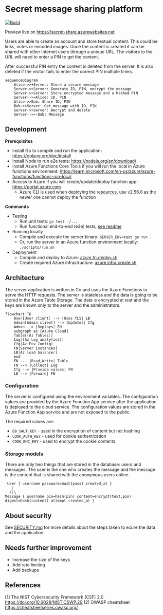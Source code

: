# Secret message sharing platform

[![Build](https://github.com/ivarprudnikov/secret-message-share/actions/workflows/build.yml/badge.svg)](https://github.com/ivarprudnikov/secret-message-share/actions/workflows/build.yml)

Preview live on https://secret-share.azurewebsites.net

Users are able to create an account and store textual content.
This could be links, notes or encoded images.
Once the content is created it can be shared with other internet
users through a unique URL. The visitors to the URL will need 
to enter a PIN to get the content.

After successful PIN entry the content is deleted from the server.
It is also deleted if the visitor fails to enter the correct PIN multiple times.

```mermaid
sequenceDiagram
    Alice->>+Server: Store a secure message
    Server->>Server: Generate ID, PIN, encrypt the message
    Server->>Server: Store encrypted message and a hashed PIN
    Server-->>Alice: ID, PIN
    Alice->>Bob: Share ID, PIN
    Bob->>Server: Get message with ID, PIN
    Server->>Server: Decrypt and delete
    Server-->>-Bob: Message
```

## Development

**Prerequisites**

- Install Go to compile and run the application: https://golang.org/doc/install
- Install Node to run e2e tests: https://nodejs.org/en/download/
- Install Azure Functions Core Tools if you will run the local in Azure functions environment: https://learn.microsoft.com/en-us/azure/azure-functions/functions-run-local
- Access to Azure if you will create/update/deploy function app: https://portal.azure.com
  - Azure CLI is used when deploying the [resources](./deployments/), use v2.56.0 as the newer one cannot deploy the function

**Commands**

- Testing
  - Run unit tests: `go test ./...`
  - Run functional end-to-end (e2e) tests, [see readme](cypress/README.md)
- Running locally
  - Compile and execute the server binary: `SERVER_ENV=test go run .`
  - Or, run the server in an Azure function environment locally: `./scripts/run.sh`
- Deployment
  - Compile and deploy to Azure: [azure.fn.deploy.sh](deployments/azure.fn.deploy.sh)
  - Create required Azure infrastructure: [azure.infra.create.sh](deployments/azure.infra.create.sh)

## Architecture

The server application is written in Go and uses the Azure Functions to serve the HTTP requests. The server is stateless and the data is going to be stored in the Azure Table Storage. The data is encrypted at rest and the keys are known only to the server and the administrators.

```mermaid
flowchart TD
    User[User client] --> |Uses TLS| LB
    Admin[Admin client] --> |Updates| Cfg
    Admin --> |Deploys| FN
    subgraph az [Azure Cloud]
    Table[(Az Tables)]
    Log[(Az Log analytics)]
    Cfg(Az Env Config)
    FN[Server instances]
    LB[Az load balancer]
    end
    FN --- |Read,Write| Table
    FN --> |Collect| Log
    Cfg --> |Provide values| FN
    LB --> |Forward| FN
```

### Configuration

The server is configured using the environment variables. The configuration values are provided by the Azure Function App service after the application is deployed to the cloud service. The configuration values are stored in the Azure Function App service and are not exposed to the public.

The required values are:
- `DB_SALT_KEY` - used in the encryption of content but not hashing
- `COOK_AUTH_KEY` - used for cookie authentication
- `COOK_ENC_KEY` - used to encrypt the cookie contents

### Storage models

There are only two things that are stored in the database: users and messages. The user is the one who creates the message and the message is the content that is shared with the anonymous users online.

```
 User { username password=hash(pass) created_at }
   |
  /|\
Message { username pin=hash(pin) content=encrypt(text,pin) digest=hash(content) attempt created_at }
```

## About security

See [SECURITY.md](SECURITY.md) for more details about the steps taken to ecure the data and the application.

## Needs further improvement

- Increase the size of the keys
- Add rate limiting
- Add backups

## References

[1] The NIST Cybersecurity Framework (CSF) 2.0 https://doi.org/10.6028/NIST.CSWP.29
[2] OWASP cheatsheet https://cheatsheetseries.owasp.org/
